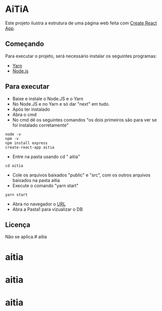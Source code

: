 # AiTiA

Este projeto ilustra a estrutura de uma página web feita com [Create React App](https://github.com/facebook/create-react-app).
## Começando

Para executar o projeto, será necessário instalar os seguintes programas:

- [Yarn](https://classic.yarnpkg.com/pt-BR/docs/install/#windows-stable)
- [Node.js](https://nodejs.org/en/)


## Para executar

- Baixe e instale o Node.JS e o Yarn
- No Node.JS e no Yarn e só dar "next" em tudo.
- Após ter instalado 
- Abra o cmd
- No cmd dê os seguintes comandos "os dois primeiros são para ver se foi instalado corretamente"
```shell
node -v
npm -v
npm install express
create-react-app aitia
```
- Entre na pasta usando cd " aitia"
```shell
cd aitia
```
- Cole os arquivos baixados "public" e "src", com os outros arquivos baixados na pasta aitia
- Execute o comando "yarn start"
```shell
yarn start
```
- Abra no navegador o [URL](https://localhost:3000//)
- Abra a Pasta1 para vizualizar o DB



## Licença
Não se aplica.# aitia
# aitia
# aitia
# aitia

